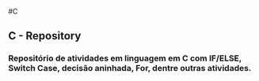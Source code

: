 #C

## C - Repository

### Repositório de atividades em linguagem em C com IF/ELSE, Switch Case, decisão aninhada, For, dentre outras atividades.

